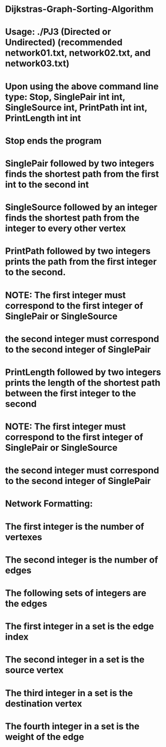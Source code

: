 # Dijkstras-Graph-Sorting-Algorithm
# Usage: ./PJ3 <GraphType>(Directed or Undirected) <InputFile>(recommended network01.txt, network02.txt, and network03.txt)
#         Upon using the above command line type: Stop, SinglePair int int, SingleSource int, PrintPath int int, PrintLength int int
#         Stop ends the program
#         SinglePair followed by two integers finds the shortest path from the first int to the second int
#         SingleSource followed by an integer finds the shortest path from the integer to every other vertex
#         PrintPath followed by two integers prints the path from the first integer to the second. 
#               NOTE:   The first integer must correspond to the first integer of SinglePair or SingleSource 
#                       the second integer must correspond to the second integer of SinglePair
#         PrintLength followed by two integers prints the length of the shortest path between the first integer to the second
#               NOTE:   The first integer must correspond to the first integer of SinglePair or SingleSource 
#                       the second integer must correspond to the second integer of SinglePair
# Network Formatting:
#         The first integer is the number of vertexes
#         The second integer is the number of edges
#         The following sets of integers are the edges
#         The first integer in a set is the edge index
#         The second integer in a set is the source vertex
#         The third integer in a set is the destination vertex
#         The fourth integer in a set is the weight of the edge
